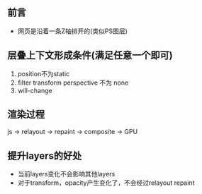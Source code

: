 ## 前言
 - 网页是沿着一条Z轴排开的(类似PS图层)

## 层叠上下文形成条件(满足任意一个即可)
 1. position不为static
 2. filter transform perspective 不为 none
 3. will-change 

## 渲染过程
js -> relayout -> repaint -> composite -> GPU

## 提升layers的好处
 - 当前layers变化不会影响其他layers
 - 对于transform，opacity产生变化了，不会经过relayout repaint